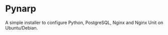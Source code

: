 # Pynarp

A simple installer to configure Python, PostgreSQL, Nginx and Nginx Unit on Ubuntu/Debian.
